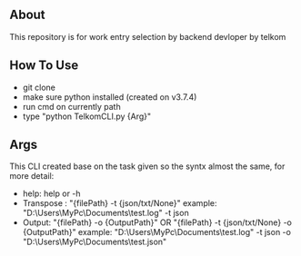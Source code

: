 ## About
This repository is for work entry selection by backend devloper by telkom
## How To Use
- git clone
- make sure python installed (created on v3.7.4)
- run cmd on currently path
- type "python TelkomCLI.py {Arg}"
## Args
This CLI created base on the task given so the syntx almost the same, for more detail:
- help: help or -h
- Transpose : "{filePath} -t {json/txt/None}"
example: "D:\Users\MyPc\Documents\test.log" -t json
- Output: "{filePath} -o {OutputPath}" OR "{filePath} -t {json/txt/None} -o {OutputPath}"
example:
"D:\Users\MyPc\Documents\test.log" -t json -o "D:\Users\MyPc\Documents\test.json"